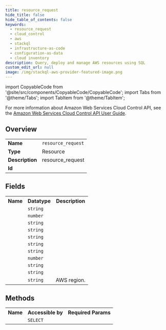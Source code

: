 ```yaml
---
title: resource_request
hide_title: false
hide_table_of_contents: false
keywords:
  - resource_request
  - cloud_control
  - aws
  - stackql
  - infrastructure-as-code
  - configuration-as-data
  - cloud inventory
description: Query, deploy and manage AWS resources using SQL
custom_edit_url: null
image: /img/stackql-aws-provider-featured-image.png
---
```


import CopyableCode from '@site/src/components/CopyableCode/CopyableCode';
import Tabs from '@theme/Tabs';
import TabItem from '@theme/TabItem';

For more information about Amazon Web Services Cloud Control API, see the <a href="https://docs.aws.amazon.com/cloudcontrolapi/latest/userguide/what-is-cloudcontrolapi.html">Amazon Web Services Cloud Control API User Guide</a>.

## Overview
<table>
<tbody>
<tr><td><b>Name</b></td><td><code>resource_request</code></td></tr>
<tr><td><b>Type</b></td><td>Resource</td></tr>
<tr><td><b>Description</b></td><td>resource_request</td></tr>
<tr><td><b>Id</b></td><td><CopyableCode code="aws.cloud_control.resource_request" /></td></tr>
</tbody>
</table>

## Fields
<table>
<tbody>
<tr><th>Name</th><th>Datatype</th><th>Description</th></tr><tr><td><CopyableCode code="error_code" /></td><td><code>string</code></td><td></td></tr>
<tr><td><CopyableCode code="event_time" /></td><td><code>number</code></td><td></td></tr>
<tr><td><CopyableCode code="identifier" /></td><td><code>string</code></td><td></td></tr>
<tr><td><CopyableCode code="operation" /></td><td><code>string</code></td><td></td></tr>
<tr><td><CopyableCode code="operation_status" /></td><td><code>string</code></td><td></td></tr>
<tr><td><CopyableCode code="request_token" /></td><td><code>string</code></td><td></td></tr>
<tr><td><CopyableCode code="resource_model" /></td><td><code>string</code></td><td></td></tr>
<tr><td><CopyableCode code="retry_after" /></td><td><code>number</code></td><td></td></tr>
<tr><td><CopyableCode code="status_message" /></td><td><code>string</code></td><td></td></tr>
<tr><td><CopyableCode code="type_name" /></td><td><code>string</code></td><td></td></tr>
<tr><td><CopyableCode code="region" /></td><td><code>string</code></td><td>AWS region.</td></tr>
</tbody>
</table>

## Methods

<table>
<tbody>
  <tr>
    <th>Name</th>
    <th>Accessible by</th>
    <th>Required Params</th>
  </tr>
  <tr>
    <td><CopyableCode code="get_resource_request" /></td>
    <td><code>SELECT</code></td>
    <td><CopyableCode code="data__RequestToken, region" /></td>
  </tr>
</tbody>
</table>






